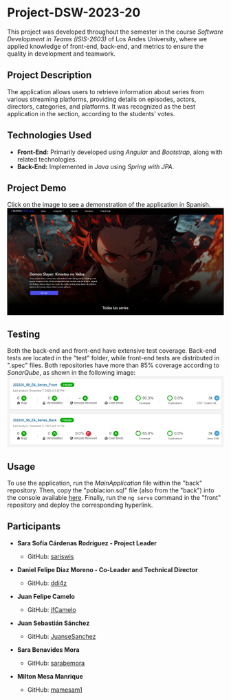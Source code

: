 # Project-DSW-2023-20

This project was developed throughout the semester in the course *Software Development in Teams (ISIS-2603)* of Los Andes University, where we applied knowledge of front-end, back-end, and metrics to ensure the quality in development and teamwork.

## Project Description
The application allows users to retrieve information about series from various streaming platforms, providing details on episodes, actors, directors, categories, and platforms. It was recognized as the best application in the section, according to the students' votes.

## Technologies Used
- **Front-End:** Primarily developed using *Angular* and *Bootstrap*, along with related technologies.
- **Back-End:** Implemented in *Java* using *Spring with JPA*.

## Project Demo
Click on the image to see a demonstration of the application in Spanish.
[![Project Video](demo.png)](https://www.youtube.com/watch?v=IPXXt6rQ370)

## Testing
Both the back-end and front-end have extensive test coverage. Back-end tests are located in the "test" folder, while front-end tests are distributed in ".spec" files. Both repositories have more than 85% coverage according to *SonarQube*, as shown in the following image:
![Sonar Status](sonar.png)

## Usage
To use the application, run the *MainApplication* file within the "back" repository. Then, copy the "poblacion.sql" file (also from the "back") into the console available [here](http://localhost:8080/api/h2-console/). Finally, run the `ng serve` command in the "front" repository and deploy the corresponding hyperlink.

## Participants
- **Sara Sofía Cárdenas Rodríguez - Project Leader**
  - GitHub: [sariswis](https://github.com/sariswis)

- **Daniel Felipe Diaz Moreno - Co-Leader and Technical Director**
  - GitHub: [ddi4z](https://github.com/ddi4z)

- **Juan Felipe Camelo**
  - GitHub: [jfCamelo](https://github.com/jfCamelo)

- **Juan Sebastián Sánchez**
  - GitHub: [JuanseSanchez](https://github.com/JuanseSanchez)

- **Sara Benavides Mora**
  - GitHub: [sarabemora](https://github.com/sarabemora)

- **Milton Mesa Manrique**
  - GitHub: [mamesam1](https://github.com/mamesam1)
